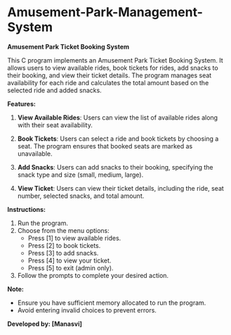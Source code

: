 # Amusement-Park-Management-System
**Amusement Park Ticket Booking System**

This C program implements an Amusement Park Ticket Booking System. It allows users to view available rides, book tickets for rides, add snacks to their booking, and view their ticket details. The program manages seat availability for each ride and calculates the total amount based on the selected ride and added snacks.

**Features:**

1. **View Available Rides**: Users can view the list of available rides along with their seat availability.

2. **Book Tickets**: Users can select a ride and book tickets by choosing a seat. The program ensures that booked seats are marked as unavailable.

3. **Add Snacks**: Users can add snacks to their booking, specifying the snack type and size (small, medium, large).

4. **View Ticket**: Users can view their ticket details, including the ride, seat number, selected snacks, and total amount.

**Instructions:**

1. Run the program.
2. Choose from the menu options:
   - Press [1] to view available rides.
   - Press [2] to book tickets.
   - Press [3] to add snacks.
   - Press [4] to view your ticket.
   - Press [5] to exit (admin only).
3. Follow the prompts to complete your desired action.

**Note:** 
- Ensure you have sufficient memory allocated to run the program.
- Avoid entering invalid choices to prevent errors.

**Developed by: [Manasvi]**
